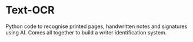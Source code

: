 # Text-OCR
Python code to recognise printed pages, handwritten notes and signatures using AI. Comes all together to build a writer identification system.
